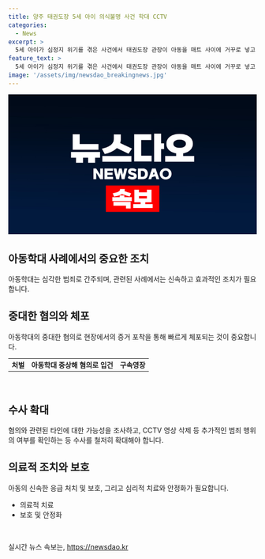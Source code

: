 ```yaml
---
title: 양주 태권도장 5세 아이 의식불명 사건 학대 CCTV
categories:
  - News
excerpt: >
  5세 아이가 심정지 위기를 겪은 사건에서 태권도장 관장이 아동을 매트 사이에 거꾸로 넣고 방치한 혐의로 경찰에 체포됐다. CCTV 삭제 등의 증거로 수사가 확대 중이며, 관장은 장난이라 주장하고 있지만 아동학대 중상해 혐의로 입건돼 있다. 태권도장과 의원으로 데려간 사실도 확인됐으며, 추가적인 아동학대 혐의와 구속영장 신청이 예정되어 있다. 해당 사건은 더 많은 수사와 관심을 끌 것으로 보인다.
feature_text: >
  5세 아이가 심정지 위기를 겪은 사건에서 태권도장 관장이 아동을 매트 사이에 거꾸로 넣고 방치한 혐의로 경찰에 체포됐다. CCTV 삭제 등의 증거로 수사가 확대 중이며, 관장은 장난이라 주장하고 있지만 아동학대 중상해 혐의로 입건돼 있다. 태권도장과 의원으로 데려간 사실도 확인됐으며, 추가적인 아동학대 혐의와 구속영장 신청이 예정되어 있다. 해당 사건은 더 많은 수사와 관심을 끌 것으로 보인다.
image: '/assets/img/newsdao_breakingnews.jpg'
---
```


<p><img src="/assets/img/newsdao_breakingnews.jpg" alt="flaretime 속보" /></p>

<h2 data-ke-size="size26">아동학대 사례에서의 중요한 조치</h2>

<p data-ke-size="size16">아동학대는 심각한 범죄로 간주되며, 관련된 사례에서는 신속하고 효과적인 조치가 필요합니다.</p>

<h2 data-ke-size="size24">중대한 혐의와 체포</h2>

<p data-ke-size="size16">아동학대의 중대한 혐의로 현장에서의 증거 포착을 통해 빠르게 체포되는 것이 중요합니다.</p>

<table>
    <tr>
        <td style="text-align: center; height: 17px;"><b>처벌</b></td>
        <td style="text-align: center; height: 17px;"><b>아동학대 중상해 혐의로 입건</b></td>
        <td style="text-align: center; height: 17px;"><b>구속영장</b></td>
    </tr>
</table>

<p data-ke-size="size16">&nbsp;</p>

<h2 data-ke-size="size24">수사 확대</h2>

<p data-ke-size="size16">혐의와 관련된 타인에 대한 가능성을 조사하고, CCTV 영상 삭제 등 추가적인 범죄 행위의 여부를 확인하는 등 수사를 철저히 확대해야 합니다.</p>

<h2 data-ke-size="size24">의료적 조치와 보호</h2>

<p data-ke-size="size16">아동의 신속한 응급 처치 및 보호, 그리고 심리적 치료와 안정화가 필요합니다.</p>

<ul>
    <li>의료적 치료</li>
    <li>보호 및 안정화</li>
</ul>

<p data-ke-size="size16">&nbsp;</p>
실시간 뉴스 속보는, <a href="https://newsdao.kr" rel="dofollow">https://newsdao.kr</a>


